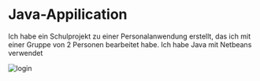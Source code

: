 # Java-Appilication
Ich habe ein Schulprojekt zu einer Personalanwendung erstellt, das ich mit einer Gruppe von 2 Personen bearbeitet habe. Ich habe Java mit Netbeans verwendet

![login](https://user-images.githubusercontent.com/88664534/182046714-3ca0dc76-e978-4928-b18e-ac4b8d230fb8.jpg)
